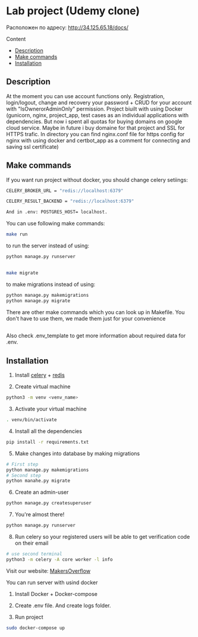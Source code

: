 # Lab project (Udemy clone)
Расположен по адресу: http://34.125.65.18/docs/

Content
* [Description](#Description)
* [Make commands](#Makecommands)
* [Installation](#Installation)
## Description
At the moment you can use account functions only. Registration, login/logout, change and recovery your password + CRUD for your account with "IsOwnerorAdminOnly" permission. Project biuilt with using Docker (gunicorn, nginx, project_app, test cases as an individual applications with dependencies. But now i spent all quotas for buying domains on google cloud service. Maybe in future i buy domaine for that project and SSL for HTTPS trafic. In directory you can find nginx.conf file for https config for nginx with using docker and certbot_app as a comment for connecting and saving ssl certificate)

## Make commands
If you want run project without docker, you should change celery setiings:

```bash
CELERY_BROKER_URL = "redis://localhost:6379"

CELERY_RESULT_BACKEND = "redis://localhost:6379"

And in .env: POSTGRES_HOST= localhost.
```

You can use following make commands:

```bash
make run
```
to run the server instead of using:
```bash
python manage.py runserver
```
##
```bash
make migrate
```
to make migrations instead of using:
```bash
python manage.py makemigrations
python manage.py migrate
```
There are other make commands which you can look up in Makefile. You don't have to use them, we made them just for your convenience
##
Also check .env_template to get more information about required data for .env.

## Installation
1. Install [celery]((https://docs.celeryq.dev/en/stable/django/first-steps-with-django.html)) + [redis](https://redis.io/)

2. Create virtual machine
```bash
python3 -m venv <venv_name>
```
3. Activate your virtual machine
```bash
. venv/bin/activate
```
4. Install all the dependencies
```bash
pip install -r requirements.txt
```
5. Make changes into database by making migrations
```bash
# First step
python manage.py makemigrations
# Second step
python manahe.py migrate
```
6. Create an admin-user
```bash
python manage.py createsuperuser
```
7. You're almost there!
```bash
python manage.py runserver
```
8. Run celery so your registered users will be able to get verification code on their email
```bash
# use second terminal
python3 -m celery -A core worker -l info
```
Visit our website: [MakersOverflow](https://makersoverflow.net/)


You can run server with usind docker 

1. Install Docker + Docker-compose

2. Create .env file. And create logs folder.

3. Run project
```bash
sudo docker-compose up
```